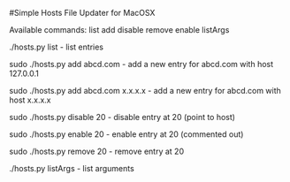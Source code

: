 #Simple Hosts File Updater for MacOSX

Available commands:
list 
add 
disable
remove
enable
listArgs


./hosts.py list - list entries

sudo ./hosts.py add abcd.com - add a new entry for abcd.com with host 127.0.0.1

sudo ./hosts.py add abcd.com x.x.x.x - add a new entry for abcd.com with host x.x.x.x

sudo ./hosts.py disable 20 - disable entry at 20 (point to host)

sudo ./hosts.py enable 20 - enable entry at 20 (commented out)

sudo ./hosts.py remove 20 - remove entry at 20

./hosts.py listArgs - list arguments


